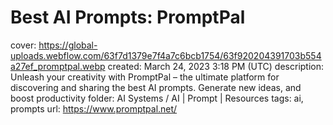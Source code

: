 # Best AI Prompts: PromptPal

cover: https://global-uploads.webflow.com/63f7d1379e7f4a7c6bcb1754/63f920204391703b554a27ef_promptpal.webp
created: March 24, 2023 3:18 PM (UTC)
description: Unleash your creativity with PromptPal – the ultimate platform for discovering and sharing the best AI prompts. Generate new ideas, and boost productivity
folder: AI Systems / AI | Prompt | Resources
tags: ai, prompts
url: https://www.promptpal.net/